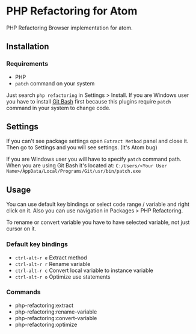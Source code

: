 # PHP Refactoring for Atom
PHP Refactoring Browser implementation for atom.

## Installation
### Requirements
* PHP
* `patch` command on your system

Just search `php refactoring` in Settings > Install. If you are Windows user you have to install [Git Bash](https://git-scm.com/) first because this plugins require `patch` command in your system to change code.

## Settings
If you can't see package settings open `Extract Method` panel and close it. Then go to Settings and you will see settings. (It's Atom bug)

If you are Windows user you will have to specify `patch` command path. When you are using Git Bash it's located at: `C:/Users/<Your User Name>/AppData/Local/Programs/Git/usr/bin/patch.exe`

## Usage
You can use default key bindings or select code range / variable and right click on it. Also you can use navigation in Packages > PHP Refactoring.

To rename or convert variable you have to have selected variable, not just cursor on it.

### Default key bindings
* `ctrl-alt-r e` Extract method
* `ctrl-alt-r r` Rename variable
* `ctrl-alt-r c` Convert local variable to instance variable
* `ctrl-alt-r o` Optimize use statements

### Commands
* php-refactoring:extract
* php-refactoring:rename-variable
* php-refactoring:convert-variable
* php-refactoring:optimize
